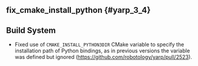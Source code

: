 fix_cmake_install_python {#yarp_3_4}
--------------

## Build System

* Fixed use of `CMAKE_INSTALL_PYTHON3DIR` CMake variable to specify the installation path of Python bindings, as in previous versions the variable was defined but ignored (https://github.com/robotology/yarp/pull/2523).
